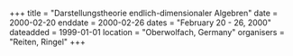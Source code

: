 +++
title = "Darstellungstheorie endlich-dimensionaler Algebren"
date = 2000-02-20
enddate = 2000-02-26
dates = "February 20 - 26, 2000"
dateadded = 1999-01-01
location = "Oberwolfach, Germany"
organisers = "Reiten, Ringel"
+++
